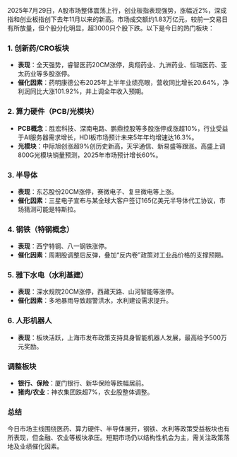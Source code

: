 2025年7月29日，A股市场整体震荡上行，创业板指表现强势，涨幅近2%，深成指和创业板指创下去年11月以来的新高。市场成交额约1.83万亿元，较前一交易日有所放量，但个股分化明显，超3000只个股下跌。以下是今日的热门板块：

### **1. 创新药/CRO板块**
- **表现**：全天强势，睿智医药20CM涨停，奥翔药业、九洲药业、恒瑞医药、亚太药业等多股涨停。
- **催化因素**：药明康德公布2025年上半年业绩亮眼，营收同比增长20.64%，净利润同比大涨101.92%，并上调全年收入预期。

### **2. 算力硬件（PCB/光模块）**
- **PCB概念**：胜宏科技、深南电路、鹏鼎控股等多股涨停或涨超10%，行业受益于AI服务器需求增长，HDI板市场预计未来5年年均增速达16.3%。
- **光模块**：中际旭创涨超9%创历史新高，天孚通信、新易盛等跟涨。高盛上调800G光模块销量预测，2025年市场预计增长60%。

### **3. 半导体**
- **表现**：东芯股份20CM涨停，赛微电子、复旦微电等上涨。
- **催化因素**：三星电子宣布与某全球大客户签订165亿美元半导体代工协议，市场猜测可能是特斯拉。

### **4. 钢铁（特钢概念）**
- **表现**：西宁特钢、八一钢铁涨停。
- **催化因素**：周期股调整后反弹，叠加“反内卷”政策对工业品价格的支撑预期。

### **5. 雅下水电（水利基建）**
- **表现**：深水规院20CM涨停，西藏天路、山河智能等涨停。
- **催化因素**：多地暴雨导致超警洪水，水利建设需求提升。

### **6. 人形机器人**
- **表现**：板块活跃，上海市发布政策支持具身智能机器人发展，最高给予500万元奖励。

### **调整板块**
- **银行、保险**：厦门银行、新华保险等跌幅居前。
- **猪肉/农业**：神农集团跌超7%，农业股整体调整。

### **总结**
今日市场主线围绕医药、算力硬件、半导体展开，钢铁、水利等政策受益板块也有所表现，但金融、农业等板块承压。短期市场仍以结构性机会为主，需关注政策落地及业绩催化因素。